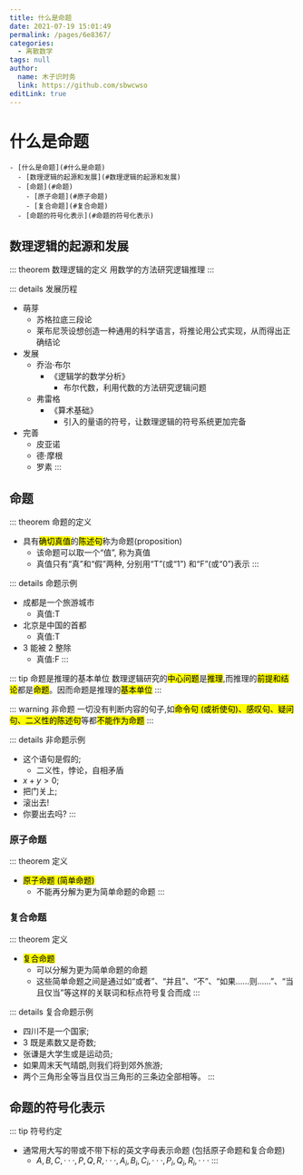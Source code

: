 ```yaml
---
title: 什么是命题
date: 2021-07-19 15:01:49
permalink: /pages/6e8367/
categories: 
  - 离散数学
tags: null
author: 
  name: 木子识时务
  link: https://github.com/sbwcwso
editLink: true
---
```


# 什么是命题

```markmap
- [什么是命题](#什么是命题)
  - [数理逻辑的起源和发展](#数理逻辑的起源和发展)
  - [命题](#命题)
    - [原子命题](#原子命题)
    - [复合命题](#复合命题)
  - [命题的符号化表示](#命题的符号化表示)
```

## 数理逻辑的起源和发展

::: theorem 数理逻辑的定义
用数学的方法研究逻辑推理
:::


::: details 发展历程
- 萌芽
  - 苏格拉底三段论
  - 莱布尼茨设想创造一种通用的科学语言，将推论用公式实现，从而得出正确结论
- 发展
  - 乔治·布尔
    - 《逻辑学的数学分析》
      - 布尔代数，利用代数的方法研究逻辑问题
  - 弗雷格
    - 《算术基础》
      - 引入的量语的符号，让数理逻辑的符号系统更加完备
- 完善
  - 皮亚诺
  - 德·摩根
  - 罗素
:::

## 命题


::: theorem 命题的定义
- 具有<mark>确切真值</mark>的<mark>陈述句</mark>称为命题(proposition)
  - 该命题可以取一个“值”, 称为真值
  - 真值只有“真”和“假”两种, 分别用“T”(或“1”) 和“F”(或“0”)表示
:::

::: details 命题示例
- 成都是一个旅游城市
  - 真值:T
- 北京是中国的首都
  - 真值:T
- 3 能被 2 整除
  - 真值:F
:::

::: tip 命题是推理的基本单位
数理逻辑研究的<mark>中心问题</mark>是<mark>推理</mark>,而推理的<mark>前提和结论</mark>都是<mark>命题</mark>。因而命题是推理的<mark>基本单位</mark>
:::

::: warning 非命题
一切没有判断内容的句子,如<mark>命令句 (或祈使句)、感叹句、疑问句、二义性的陈述句</mark>等都<mark>不能作为命题</mark>
:::

::: details 非命题示例
- 这个语句是假的;
  - 二义性，悖论，自相矛盾
- $x + y > 0$;
- 把门关上;
- 滚出去!
- 你要出去吗?
:::

### 原子命题

::: theorem 定义
- <mark>原子命题 (简单命题)</mark>
  - 不能再分解为更为简单命题的命题
:::

### 复合命题

::: theorem 定义
- <mark>复合命题</mark>
  - 可以分解为更为简单命题的命题
  - 这些简单命题之间是通过如“或者”、“并且”、“不”、“如果......则......”、“当且仅当”等这样的关联词和标点符号复合而成
:::

::: details 复合命题示例
- 四川不是一个国家;
- 3 既是素数又是奇数;
- 张谦是大学生或是运动员;
- 如果周末天气晴朗,则我们将到郊外旅游;
- 两个三角形全等当且仅当三角形的三条边全部相等。
:::

## 命题的符号化表示

::: tip 符号约定
- 通常用大写的带或不带下标的英文字母表示命题 (包括原子命题和复合命题)
  - $A,B,C,· · · ,P,Q,R,· · · , A_i ,B_i ,C_i ,· · · ,P_i ,Q_i ,R_i ,· · ·$
:::



